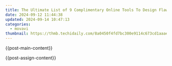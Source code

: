 ```yaml
---
title: The Ultimate List of 9 Complimentary Online Tools To Design Flawless YouTube Video Closures
date: 2024-09-12 11:44:38
updated: 2024-09-14 10:47:13
categories:
  - movavi
thumbnail: https://thmb.techidaily.com/8a0450f4fd7bc300e9114c673cd1aaae00e28e53efb0dd838d2ce71919e2b2da.jpg
---
```


{{post-main-content}}

<ins class="adsbygoogle"
     style="display:block"
     data-ad-format="autorelaxed"
     data-ad-client="ca-pub-7571918770474297"
     data-ad-slot="1223367746"></ins>

{{post-assign-content}}

<ins class="adsbygoogle"
     style="display:block"
     data-ad-client="ca-pub-7571918770474297"
     data-ad-slot="8358498916"
     data-ad-format="auto"
     data-full-width-responsive="true"></ins>
